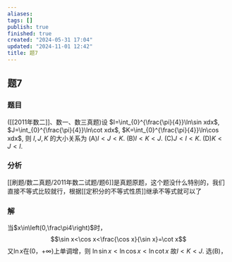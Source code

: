 ```yaml
---
aliases: 
tags: []
publish: true
finished: true
created: "2024-05-31 17:04"
updated: "2024-11-01 12:42"
title: 题7
---
```

## 题7
### 题目
([[2011年数二]]、数一、数三真题)设 $I=\int_{0}^{\frac{\pi}{4}}\ln\sin xdx$, $J=\int_{0}^{\frac{\pi}{4}}\ln\cot xdx$, $K=\int_{0}^{\frac{\pi}{4}}\ln\cos xdx$, 则 $I,J,K$ 的大小关系为 
(A)$I<J<K$. (B)$I<K<J$. (C)$J<I<K$. (D)$K<J<I$.
### 分析
[[刷题/数二真题/2011年数二试题/题6]]是真题原题，这个题没什么特别的，我们直接不等式比较就行，根据[[定积分的不等式性质]]继承不等式就可以了
### 解
当$x\in\left(0,\frac\pi4\right)$时，
$$\sin x<\cos x<\frac{\cos x}{\sin x}=\cot x$$
又$\ln x$在(0，+∞)上单调增，则 
$\ln\sin x<\ln\cos x<\ln\cot x$
故$I<K<J.$
选(B)，
